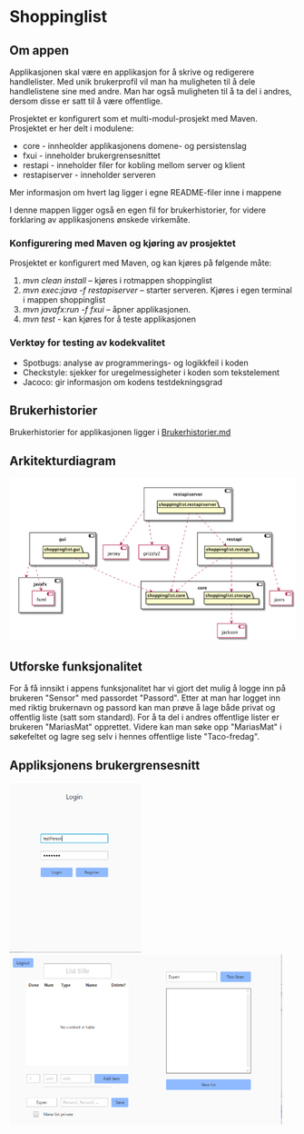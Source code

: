 # Shoppinglist

## Om appen
Applikasjonen skal være en applikasjon for å skrive og redigerere handlelister. 
Med unik brukerprofil vil man ha muligheten til å dele handlelistene sine med andre.
Man har også muligheten til å ta del i andres, dersom disse er satt til å være offentlige.

Prosjektet er konfigurert som et multi-modul-prosjekt med Maven.
Prosjektet er her delt i modulene:
- core -  innheolder applikasjonens domene- og persistenslag
- fxui - inneholder brukergrensesnittet 
- restapi - inneholder filer for kobling mellom server og klient 
- restapiserver - inneholder serveren

Mer informasjon om hvert lag ligger i egne README-filer inne i mappene

I denne mappen ligger også en egen fil for brukerhistorier, for videre forklaring av applikasjonens ønskede virkemåte. 

### Konfigurering med Maven og kjøring av prosjektet
Prosjektet er konfigurert med Maven, og kan kjøres på følgende måte:
1. *mvn clean install*  – kjøres i rotmappen shoppinglist 
2. *mvn exec:java -f restapiserver* – starter serveren. Kjøres i egen terminal i mappen shoppinglist
3. *mvn javafx:run -f fxui* – åpner applikasjonen.
4. *mvn test* - kan kjøres for å teste applikasjonen


### Verktøy for testing av kodekvalitet 
* Spotbugs: analyse av programmerings- og logikkfeil i koden 
* Checkstyle: sjekker for uregelmessigheter i koden som tekstelement
* Jacoco: gir informasjon om kodens testdekningsgrad 

## Brukerhistorier
Brukerhistorier for applikasjonen ligger i [Brukerhistorier.md](https://gitlab.stud.idi.ntnu.no/it1901/groups-2020/gr2049/gr2049/-/blob/master/shoppinglist/Brukerhistorier.md)

## Arkitekturdiagram
![](architecture.png)

## Utforske funksjonalitet
For å få innsikt i appens funksjonalitet har vi gjort det mulig å logge inn på brukeren "Sensor" med passordet "Passord". 
Etter at man har logget inn med riktig brukernavn og passord kan man prøve å lage både privat og offentlig liste (satt som standard). 
For å ta del i andres offentlige  lister er brukeren "MariasMat" opprettet.
Videre kan man søke opp "MariasMat" i søkefeltet og lagre seg selv i hennes offentlige liste "Taco-fredag".

## Appliksjonens brukergrensesnitt 
<img src="./LoginPage.PNG" height="300">
<img src="./MainPage.png" height="300">

